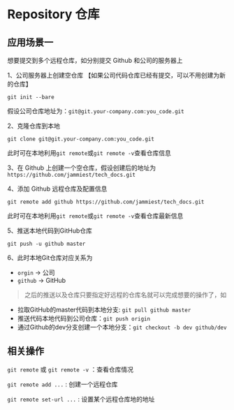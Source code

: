 # Repository 仓库

## 应用场景一

想要提交到多个远程仓库，如分别提交 Github 和公司的服务器上

1、公司服务器上创建空仓库 【如果公司代码仓库已经有提交，可以不用创建为新的仓库】

```shell
git init --bare
```

假设公司仓库地址为：`git@git.your-company.com:you_code.git`

2、克隆仓库到本地

```shell
git clone git@git.your-company.com:you_code.git
```

此时可在本地利用`git remote`或`git remote -v`查看仓库信息

3、在 Github 上创建一个空仓库，假设创建后的地址为 `https://github.com/jammiest/tech_docs.git`

4、添加 Github 远程仓库及配置信息

```shell
git remote add github https://github.com/jammiest/tech_docs.git
```

此时可在本地利用`git remote`或`git remote -v`查看仓库最新信息

5、推送本地代码到GitHub仓库

```shell
git push -u github master
```

6、此时本地Git仓库对应关系为

- `orgin` -> 公司
- `github` -> GitHub

> 之后的推送以及仓库只要指定好远程的仓库名就可以完成想要的操作了，如

- 拉取GitHub的master代码到本地分支: `git pull github master`
- 推送代码本地代码到公司仓库：`git push origin`
- 通过Github的dev分支创建一个本地分支：`git checkout -b dev github/dev`

## 相关操作

`git remote` 或 `git remote -v` ：查看仓库情况

`git remote add ...` : 创建一个远程仓库

`git remote set-url ...` : 设置某个远程仓库地的地址
